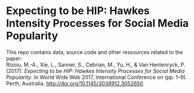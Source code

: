 # Expecting to be HIP: Hawkes Intensity Processes for Social Media Popularity
This repo contains data, source code and other ressources related to the paper:   
Rizoiu, M.-A., Xie, L., Sanner, S., Cebrian, M., Yu, H., & Van Hentenryck, P. (2017). *Expecting to be HIP: Hawkes Intensity Processes for Social Media Popularity*. In World Wide Web 2017, International Conference on (pp. 1–9). Perth, Australia. http://doi.org/10.1145/3038912.3052650
